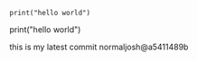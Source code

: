 ```python3
print("hello world")
```
print("hello world")

this is my latest  commit normaljosh@a5411489b
